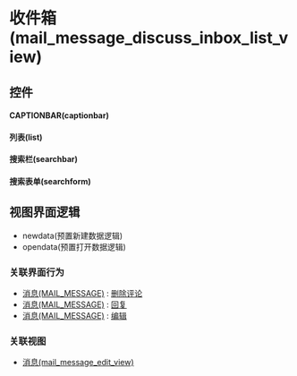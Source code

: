 # 收件箱(mail_message_discuss_inbox_list_view)  <!-- {docsify-ignore-all} -->



## 控件
#### CAPTIONBAR(captionbar)
#### 列表(list)
#### 搜索栏(searchbar)
#### 搜索表单(searchform)

## 视图界面逻辑
  * newdata(预置新建数据逻辑)
  * opendata(预置打开数据逻辑)


### 关联界面行为
  * [消息(MAIL_MESSAGE)](module/mail/mail_message) : [删除评论](module/mail/mail_message#界面行为)
  * [消息(MAIL_MESSAGE)](module/mail/mail_message) : [回复](module/mail/mail_message#界面行为)
  * [消息(MAIL_MESSAGE)](module/mail/mail_message) : [编辑](module/mail/mail_message#界面行为)

### 关联视图
  * [消息(mail_message_edit_view)](app/view/mail_message_edit_view)

<script>
 const { createApp } = Vue
  createApp({
    data() {
      return {

      }
    }
  }).use(ElementPlus).mount('#app')
</script>